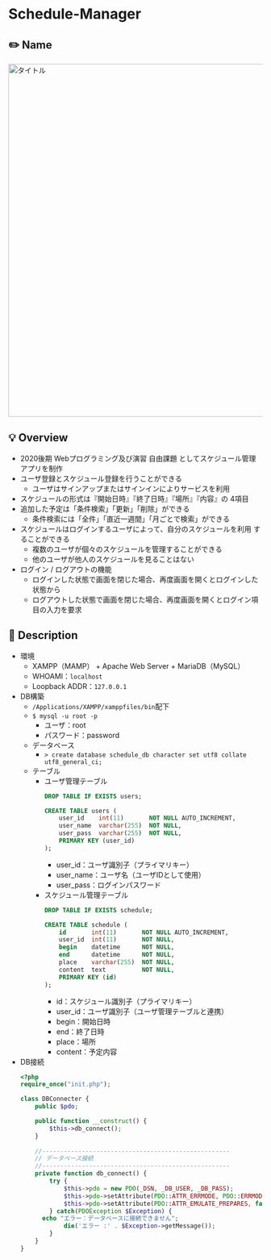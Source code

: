 # Schedule-Manager
## ✏️ Name
<img alt="タイトル" width="700" src="https://raw.github.com/wiki/GotoRen/Schedule-Manager/images/title.png" />

## 💡 Overview
- 2020後期 Webプログラミング及び演習 自由課題 としてスケジュール管理アプリを制作
- ユーザ登録とスケジュール登録を行うことができる
  - ユーザはサインアップまたはサインインによりサービスを利用  
- スケジュールの形式は『開始日時』『終了日時』『場所』『内容』の 4項目
- 追加した予定は「条件検索」「更新」「削除」ができる
  - 条件検索には「全件」「直近一週間」「月ごとで検索」ができる
- スケジュールはログインするユーザによって、自分のスケジュールを利用 することができる
  - 複数のユーザが個々のスケジュールを管理することができる
  - 他のユーザが他人のスケジュールを見ることはない
- ログイン / ログアウトの機能
  - ログインした状態で画面を閉じた場合、再度画面を開くとログインした状態から
  - ログアウトした状態で画面を閉じた場合、再度画面を開くとログイン項目の入力を要求

## 📝 Description
- 環境
  - XAMPP（MAMP） + Apache Web Server + MariaDB（MySQL）
  - WHOAMI：`localhost`
  - Loopback ADDR：`127.0.0.1`
- DB構築
  - `/Applications/XAMPP/xamppfiles/bin`配下
  - `$ mysql -u root -p`  
    - ユーザ：root
    - パスワード：password
  - データベース
    - `> create database schedule_db character set utf8 collate utf8_general_ci;`
  - テーブル
    - ユーザ管理テーブル
      ```sql
      DROP TABLE IF EXISTS users;

      CREATE TABLE users (
          user_id    int(11)       NOT NULL AUTO_INCREMENT,
          user_name  varchar(255)  NOT NULL,
          user_pass  varchar(255)  NOT NULL,
          PRIMARY KEY (user_id)
      );
      ```
        - user_id：ユーザ識別子（プライマリキー）
        - user_name：ユーザ名（ユーザIDとして使用）
        - user_pass：ログインパスワード
    - スケジュール管理テーブル
      ```sql
      DROP TABLE IF EXISTS schedule;

      CREATE TABLE schedule (
          id       int(11)       NOT NULL AUTO_INCREMENT,
          user_id  int(11)       NOT NULL,
          begin    datetime      NOT NULL,
          end      datetime      NOT NULL,
          place    varchar(255)  NOT NULL,
          content  text          NOT NULL,
          PRIMARY KEY (id)
      );
      ```
        - id：スケジュール識別子（プライマリキー）
        - user_id：ユーザ識別子（ユーザ管理テーブルと連携）
        - begin：開始日時
        - end：終了日時
        - place：場所
        - content：予定内容
- DB接続
  ```php
  <?php
  require_once("init.php");
  
  class DBConnecter {
      public $pdo;
  
      public function __construct() {
          $this->db_connect();
      }
              
      //----------------------------------------------------
      // データベース接続
      //----------------------------------------------------
      private function db_connect() {
          try {
              $this->pdo = new PDO(_DSN, _DB_USER, _DB_PASS);
              $this->pdo->setAttribute(PDO::ATTR_ERRMODE, PDO::ERRMODE_EXCEPTION);
              $this->pdo->setAttribute(PDO::ATTR_EMULATE_PREPARES, false);
          } catch(PDOException $Exception) {
  	    echo "エラー：データベースに接続できません";
              die('エラー :' . $Exception->getMessage());
          }
      }
  }
  ```
        